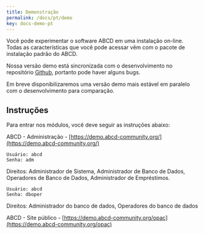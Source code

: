 ```yaml
---
title: Demonstração
permalink: /docs/pt/demo
key: docs-demo-pt
---
```



Você pode experimentar o software ABCD em uma instalação on-line. Todas as características que você pode acessar vêm com o pacote de instalação padrão do ABCD.

Nossa versão demo está sincronizada com o desenvolvimento no repositório [Github](https://github.com/ABCD-DEVCOM/ABCD2), portanto pode haver alguns bugs.

Em breve disponibilizaremos uma versão demo mais estável em paralelo com o desenvolvimento para comparação.

## Instruções 

Para entrar nos módulos, você deve seguir as instruções abaixo:

ABCD - Administração - [https://demo.abcd-community.org/](https://demo.abcd-community.org/)

	Usuário: abcd
	Senha: adm


Direitos: Administrador de Sistema, Administrador de Banco de Dados, Operadores de Banco de Dados, Administrador de Empréstimos.

	Usuário: abcd
	Senha: dboper


Direitos: Administrador do banco de dados, Operadores do banco de dados

ABCD - Site público - [https://demo.abcd-community.org/opac](https://demo.abcd-community.org/opac)